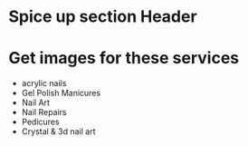 # Spice up section Header

# Get images for these services
- acrylic nails
- Gel Polish Manicures
- Nail Art
- Nail Repairs
- Pedicures
- Crystal & 3d nail art